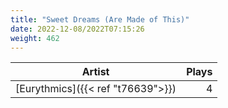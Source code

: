 ```yaml
---
title: "Sweet Dreams (Are Made of This)"
date: 2022-12-08/2022T07:15:26
weight: 462
---
```




 Artist | Plays 
----- | -----:
[Eurythmics]({{< ref "t76639">}}) | 4
